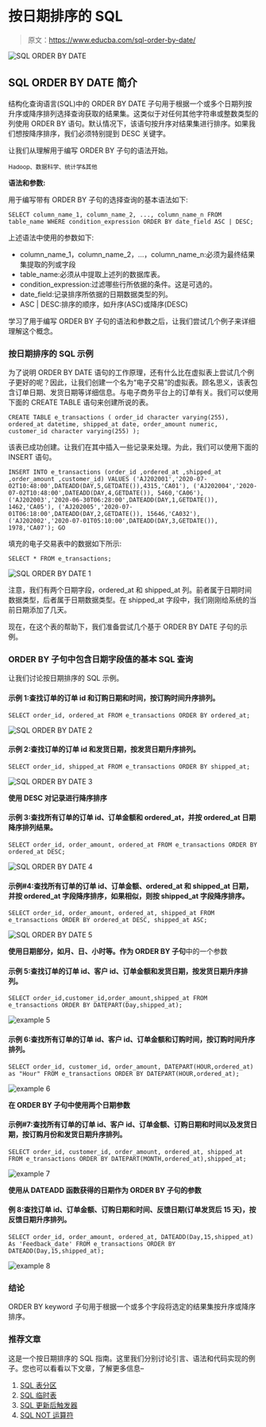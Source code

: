 # 按日期排序的 SQL

> 原文：<https://www.educba.com/sql-order-by-date/>

![SQL ORDER BY DATE](img/8ebfcf1f816b3f1678f5f270d038aaaa.png)



## SQL ORDER BY DATE 简介

结构化查询语言(SQL)中的 ORDER BY DATE 子句用于根据一个或多个日期列按升序或降序排列选择查询获取的结果集。这类似于对任何其他字符串或整数类型的列使用 ORDER BY 语句。默认情况下，该语句按升序对结果集进行排序。如果我们想按降序排序，我们必须特别提到 DESC 关键字。

让我们从理解用于编写 ORDER BY 子句的语法开始。

<small>Hadoop、数据科学、统计学&其他</small>

**语法和参数:**

用于编写带有 ORDER BY 子句的选择查询的基本语法如下:

`SELECT column_name_1, column_name_2, ..., column_name_n
FROM
table_name
WHERE condition_expression
ORDER BY date_field ASC | DESC;`

上述语法中使用的参数如下:

*   column_name_1，column_name_2，…，column_name_n:必须为最终结果集提取的列或字段
*   table_name:必须从中提取上述列的数据库表。
*   condition_expression:过滤哪些行所依据的条件。这是可选的。
*   date_field:记录排序所依据的日期数据类型的列。
*   ASC | DESC:排序的顺序，如升序(ASC)或降序(DESC)

学习了用于编写 ORDER BY 子句的语法和参数之后，让我们尝试几个例子来详细理解这个概念。

### 按日期排序的 SQL 示例

为了说明 ORDER BY DATE 语句的工作原理，还有什么比在虚拟表上尝试几个例子更好的呢？因此，让我们创建一个名为“电子交易”的虚拟表。顾名思义，该表包含订单日期、发货日期等详细信息。与电子商务平台上的订单有关。我们可以使用下面的 CREATE TABLE 语句来创建所说的表。

`CREATE TABLE e_transactions
(
order_id character varying(255),
ordered_at datetime,
shipped_at date,
order_amount numeric,
customer_id character varying(255)
);`

该表已成功创建。让我们在其中插入一些记录来处理。为此，我们可以使用下面的 INSERT 语句。

`INSERT INTO e_transactions
(order_id
,ordered_at
,shipped_at
,order_amount
,customer_id)
VALUES
('AJ202001','2020-07-02T10:48:00',DATEADD(DAY,5,GETDATE()),4315,'CA01'),
('AJ202004','2020-07-02T10:48:00',DATEADD(DAY,4,GETDATE()), 5460,'CA06'),
('AJ202003','2020-06-30T06:28:00',DATEADD(DAY,1,GETDATE()), 1462,'CA05'),
('AJ202005','2020-07-01T06:18:00',DATEADD(DAY,2,GETDATE()), 15646,'CA032'),
('AJ202002','2020-07-01T05:10:00',DATEADD(DAY,3,GETDATE()), 1978,'CA07');
GO`

填充的电子交易表中的数据如下所示:

`SELECT * FROM e_transactions;`

![SQL ORDER BY DATE 1](img/835b6840fab61aaf4a8d0ff718e662f6.png)



注意，我们有两个日期字段，ordered_at 和 shipped_at 列。前者属于日期时间数据类型，后者属于日期数据类型。在 shipped_at 字段中，我们刚刚给系统的当前日期添加了几天。

现在，在这个表的帮助下，我们准备尝试几个基于 ORDER BY DATE 子句的示例。

### ORDER BY 子句中包含日期字段值的基本 SQL 查询

让我们讨论按日期排序的 SQL 示例。

#### 示例 1:查找订单的订单 id 和订购日期和时间，按订购时间升序排列。

`SELECT order_id, ordered_at
FROM e_transactions
ORDER BY ordered_at;`

![SQL ORDER BY DATE 2](img/33849c40f243f5e0c3b93bc38e05b614.png)



#### 示例 2:查找订单的订单 id 和发货日期，按发货日期升序排列。

`SELECT order_id, shipped_at
FROM e_transactions
ORDER BY shipped_at;`

![SQL ORDER BY DATE 3](img/99c5cca956988fc05c32b1d243559809.png)



**使用 DESC 对记录进行降序排序**

#### 示例 3:查找所有订单的订单 id、订单金额和 ordered_at，并按 ordered_at 日期降序排列结果。

`SELECT
order_id,
order_amount,
ordered_at
FROM e_transactions
ORDER BY ordered_at DESC;`

![SQL ORDER BY DATE 4](img/7b0f43864fb627cf102a42ff99936339.png)



#### 示例#4:查找所有订单的订单 id、订单金额、ordered_at 和 shipped_at 日期，并按 ordered_at 字段降序排序，如果相似，则按 shipped_at 字段降序排序。

`SELECT
order_id,
order_amount,
ordered_at,
shipped_at
FROM e_transactions
ORDER BY ordered_at DESC, shipped_at ASC;`

![SQL ORDER BY DATE 5](img/ef805aaf814cab5ba998e9c08c64ee4b.png)



**使用日期部分，如月、日、小时等。作为 ORDER BY 子句**中的一个参数

#### 示例 5:查找订单的订单 id、客户 id、订单金额和发货日期，按发货日期升序排列。

`SELECT order_id,customer_id,order_amount,shipped_at
FROM e_transactions
ORDER BY DATEPART(Day,shipped_at);`

![example 5](img/8ce17e072b5d30eb1a0f2648b4c4e67a.png)



#### 示例 6:查找所有订单的订单 id、客户 id、订单金额和订购时间，按订购时间升序排列。

`SELECT
order_id,
customer_id,
order_amount,
DATEPART(HOUR,ordered_at) as "Hour"
FROM e_transactions
ORDER BY DATEPART(HOUR,ordered_at);`

![example 6](img/c939504361bb4e917c24f18480206fc6.png)



**在 ORDER BY 子句中使用两个日期参数**

#### 示例#7:查找所有订单的订单 id、客户 id、订单金额、订购日期和时间以及发货日期，按订购月份和发货日期升序排列。

`SELECT
order_id,
customer_id,
order_amount,
ordered_at,
shipped_at
FROM e_transactions
ORDER BY DATEPART(MONTH,ordered_at),shipped_at;`

![example 7](img/bc5209bd6d996842edd633e23a5521da.png)



**使用从 DATEADD 函数获得的日期作为 ORDER BY 子句的参数**

#### 例 8:查找订单 id、订单金额、订购日期和时间、反馈日期(订单发货后 15 天)，按反馈日期升序排列。

`SELECT
order_id,
order_amount,
ordered_at,
DATEADD(Day,15,shipped_at) As 'Feedback_date'
FROM e_transactions
ORDER BY DATEADD(Day,15,shipped_at);`

![example 8](img/7ee3920508216cdbb43c84a7f30e3e86.png)



### 结论

ORDER BY keyword 子句用于根据一个或多个字段将选定的结果集按升序或降序排序。

### 推荐文章

这是一个按日期排序的 SQL 指南。这里我们分别讨论引言、语法和代码实现的例子。您也可以看看以下文章，了解更多信息–

1.  [SQL 表分区](https://www.educba.com/sql-table-partitioning/)
2.  [SQL 临时表](https://www.educba.com/sql-temporary-table/)
3.  [SQL 更新后触发器](https://www.educba.com/sql-after-update-trigger/)
4.  [SQL NOT 运算符](https://www.educba.com/sql-not-operator/)





